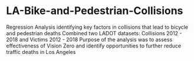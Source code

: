 # LA-Bike-and-Pedestrian-Collisions
Regression Analysis identifying key factors in collisions that lead to bicycle and pedestrian deaths
Combined two LADOT datasets: Collisions 2012 - 2018 and Victims 2012 - 2018
Purpose of the analysis was to assess effectiveness of Vision Zero and identify opportunities to further reduce traffic deaths in Los Angeles
